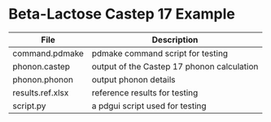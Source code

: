 # Beta-Lactose Castep 17 Example

| File                  | Description                                       |
| --------------------- | ------------------------------------------------- |
| command.pdmake	| pdmake command script for testing |
| phonon.castep         | output of the Castep 17 phonon calculation |
| phonon.phonon         | output phonon details |
| results.ref.xlsx      | reference results for testing |
| script.py             | a pdgui script used for testing |
